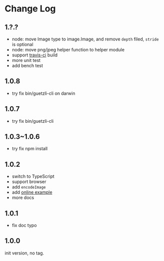 # Change Log

<!--
## x.y.z

TODO
-->

## 1.?.?

- node: move Image type to image.Image, and remove `depth` filed, `stride` is optional
- node: move png/jpeg helper function to helper module
- support [travis-ci](https://travis-ci.org/chai2010/guetzli-js) build
- more unit test
- add bench test

## 1.0.8

- try fix bin/guetzli-cli on darwin

## 1.0.7

- try fix bin/guetzli-cli

## 1.0.3~1.0.6

- try fix npm install

## 1.0.2

- switch to TypeScript
- support browser
- add `encodeImage`
- add [online example](https://chai2010.github.io/guetzli-js/example/)
- more docs


## 1.0.1

- fix doc typo

 
## 1.0.0

init version, no tag.

